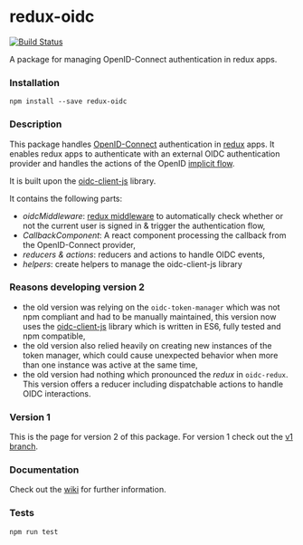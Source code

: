 # redux-oidc 
[![Build Status](https://travis-ci.org/maxmantz/redux-oidc.svg?branch=master)](https://travis-ci.org/maxmantz/redux-oidc)

A package for managing OpenID-Connect authentication in redux apps.

### Installation
`npm install --save redux-oidc`

### Description

This package handles [OpenID-Connect](http://openid.net/connect/) authentication in [redux](http://redux.js.org/) apps. It enables redux apps to authenticate with an external OIDC authentication provider and handles the actions of the OpenID [implicit flow](http://openid.net/specs/openid-connect-implicit-1_0.html).

It is built upon the [oidc-client-js](https://github.com/IdentityModel/oidc-client-js/tree/dev) library.

It contains the following parts:
- *oidcMiddleware*: [redux middleware]() to automatically check whether or not the current user is signed in & trigger the authentication flow,
- *CallbackComponent*: A react component processing the callback from the OpenID-Connect provider,
- *reducers & actions*: reducers and actions to handle OIDC events,
- *helpers*: create helpers to manage the oidc-client-js library

### Reasons developing version 2
- the old version was relying on the `oidc-token-manager` which was not npm compliant and had to be manually maintained, this version now uses the [oidc-client-js](https://github.com/IdentityModel/oidc-client-js/tree/dev) library which is written in ES6, fully tested and npm compatible,
- the old version also relied heavily on creating new instances of the token manager, which could cause unexpected behavior when more than one instance was active at the same time,
- the old version had nothing which pronounced the *redux* in `oidc-redux`. This version offers a reducer including dispatchable actions to handle OIDC interactions.

### Version 1
This is the page for version 2 of this package. For version 1 check out the [v1 branch](https://github.com/maxmantz/redux-oidc/tree/v1).

### Documentation

Check out the [wiki](https://github.com/maxmantz/redux-oidc/wiki) for further information.

### Tests
`npm run test`
